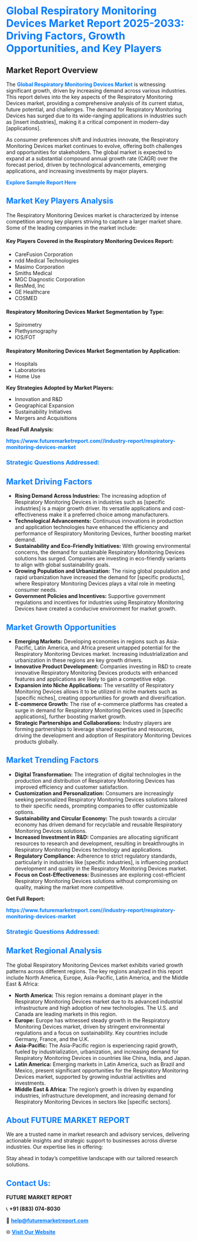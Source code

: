 <h1 style="color: #007BFF;">Global Respiratory Monitoring Devices Market Report 2025-2033: Driving Factors, Growth Opportunities, and Key Players</h1>

<section id="overview">
<h2>Market Report Overview</h2>
<p>The <a href="https://www.futuremarketreport.com//industry-report/respiratory-monitoring-devices-market" style="color: #007BFF; text-decoration: none;"><strong>Global Respiratory Monitoring Devices Market</strong></a> is witnessing significant growth, driven by increasing demand across various industries. This report delves into the key aspects of the Respiratory Monitoring Devices market, providing a comprehensive analysis of its current status, future potential, and challenges. The demand for Respiratory Monitoring Devices has surged due to its wide-ranging applications in industries such as [insert industries], making it a critical component in modern-day [applications].</p>
<p>As consumer preferences shift and industries innovate, the Respiratory Monitoring Devices market continues to evolve, offering both challenges and opportunities for stakeholders. The global market is expected to expand at a substantial compound annual growth rate (CAGR) over the forecast period, driven by technological advancements, emerging applications, and increasing investments by major players.</p>
</section>

<section id="overview">
<p><a href="https://www.futuremarketreport.com//request-sample/reportId=64693" style="color: #007BFF; text-decoration: none;"><strong>Explore Sample Report Here</strong></a></p>
</section>

<section id="key-players">
<h2 style="color: #007BFF;">Market Key Players Analysis</h2>
<p>The Respiratory Monitoring Devices market is characterized by intense competition among key players striving to capture a larger market share. Some of the leading companies in the market include:</p>
<h4>Key Players Covered in the Respiratory Monitoring Devices Report:</h4>
<ul><li>CareFusion Corporation</li><li>ndd Medical Technologies</li><li>Masimo Corporation</li><li>Smiths Medical</li><li>MGC Diagnostic Corporation</li><li>ResMed, Inc</li><li>GE Healthcare</li><li>COSMED</li></ul>
<h4>Respiratory Monitoring Devices Market Segmentation by Type:</h4>
<ul><li>Spirometry</li><li>Plethysmography</li><li>IOS/FOT</li></ul>

<h4>Respiratory Monitoring Devices Market Segmentation by Application:</h4>
<ul><li>Hospitals</li><li>Laboratories</li><li>Home Use</li></ul>
<p><strong>Key Strategies Adopted by Market Players:</strong></p>
<ul>
<li>Innovation and R&D</li>
<li>Geographical Expansion</li>
<li>Sustainability Initiatives</li>
<li>Mergers and Acquisitions</li>
</ul>
</section>

<section>
<p><strong>Read Full Analysis: </strong></p><a href="https://www.futuremarketreport.com//industry-report/respiratory-monitoring-devices-market" style="color: #007BFF; text-decoration: none;"><strong>https://www.futuremarketreport.com//industry-report/respiratory-monitoring-devices-market</strong></a>
<h3 style="color: #007BFF;">Strategic Questions Addressed:</h3>
</section>

<section id="driving-factors">
<h2 style="color: #007BFF;">Market Driving Factors</h2>
<ul>
<li><strong>Rising Demand Across Industries:</strong> The increasing adoption of Respiratory Monitoring Devices in industries such as [specific industries] is a major growth driver. Its versatile applications and cost-effectiveness make it a preferred choice among manufacturers.</li>
<li><strong>Technological Advancements:</strong> Continuous innovations in production and application technologies have enhanced the efficiency and performance of Respiratory Monitoring Devices, further boosting market demand.</li>
<li><strong>Sustainability and Eco-Friendly Initiatives:</strong> With growing environmental concerns, the demand for sustainable Respiratory Monitoring Devices solutions has surged. Companies are investing in eco-friendly variants to align with global sustainability goals.</li>
<li><strong>Growing Population and Urbanization:</strong> The rising global population and rapid urbanization have increased the demand for [specific products], where Respiratory Monitoring Devices plays a vital role in meeting consumer needs.</li>
<li><strong>Government Policies and Incentives:</strong> Supportive government regulations and incentives for industries using Respiratory Monitoring Devices have created a conducive environment for market growth.</li>
</ul>
</section>

<section id="growth-opportunities">
<h2 style="color: #007BFF;">Market Growth Opportunities</h2>
<ul>
<li><strong>Emerging Markets:</strong> Developing economies in regions such as Asia-Pacific, Latin America, and Africa present untapped potential for the Respiratory Monitoring Devices market. Increasing industrialization and urbanization in these regions are key growth drivers.</li>
<li><strong>Innovative Product Development:</strong> Companies investing in R&D to create innovative Respiratory Monitoring Devices products with enhanced features and applications are likely to gain a competitive edge.</li>
<li><strong>Expansion into Niche Applications:</strong> The versatility of Respiratory Monitoring Devices allows it to be utilized in niche markets such as [specific niches], creating opportunities for growth and diversification.</li>
<li><strong>E-commerce Growth:</strong> The rise of e-commerce platforms has created a surge in demand for Respiratory Monitoring Devices used in [specific applications], further boosting market growth.</li>
<li><strong>Strategic Partnerships and Collaborations:</strong> Industry players are forming partnerships to leverage shared expertise and resources, driving the development and adoption of Respiratory Monitoring Devices products globally.</li>
</ul>
</section>

<section id="trending-factors">
<h2 style="color: #007BFF;">Market Trending Factors</h2>
<ul>
<li><strong>Digital Transformation:</strong> The integration of digital technologies in the production and distribution of Respiratory Monitoring Devices has improved efficiency and customer satisfaction.</li>
<li><strong>Customization and Personalization:</strong> Consumers are increasingly seeking personalized Respiratory Monitoring Devices solutions tailored to their specific needs, prompting companies to offer customizable options.</li>
<li><strong>Sustainability and Circular Economy:</strong> The push towards a circular economy has driven demand for recyclable and reusable Respiratory Monitoring Devices solutions.</li>
<li><strong>Increased Investment in R&D:</strong> Companies are allocating significant resources to research and development, resulting in breakthroughs in Respiratory Monitoring Devices technology and applications.</li>
<li><strong>Regulatory Compliance:</strong> Adherence to strict regulatory standards, particularly in industries like [specific industries], is influencing product development and quality in the Respiratory Monitoring Devices market.</li>
<li><strong>Focus on Cost-Effectiveness:</strong> Businesses are exploring cost-efficient Respiratory Monitoring Devices solutions without compromising on quality, making the market more competitive.</li>
</ul>
</section>

<section>
<p><strong>Get Full Report: </strong></p><a href="https://www.futuremarketreport.com//industry-report/respiratory-monitoring-devices-market" style="color: #007BFF; text-decoration: none;"><strong>https://www.futuremarketreport.com//industry-report/respiratory-monitoring-devices-market</strong></a>
<h3 style="color: #007BFF;">Strategic Questions Addressed:</h3>
</section>


<section id="regional-analysis">
<h2 style="color: #007BFF;">Market Regional Analysis</h2>
<p>The global Respiratory Monitoring Devices market exhibits varied growth patterns across different regions. The key regions analyzed in this report include North America, Europe, Asia-Pacific, Latin America, and the Middle East & Africa:</p>
<ul>
<li><strong>North America:</strong> This region remains a dominant player in the Respiratory Monitoring Devices market due to its advanced industrial infrastructure and high adoption of new technologies. The U.S. and Canada are leading markets in this region.</li>
<li><strong>Europe:</strong> Europe has witnessed steady growth in the Respiratory Monitoring Devices market, driven by stringent environmental regulations and a focus on sustainability. Key countries include Germany, France, and the U.K.</li>
<li><strong>Asia-Pacific:</strong> The Asia-Pacific region is experiencing rapid growth, fueled by industrialization, urbanization, and increasing demand for Respiratory Monitoring Devices in countries like China, India, and Japan.</li>
<li><strong>Latin America:</strong> Emerging markets in Latin America, such as Brazil and Mexico, present significant opportunities for the Respiratory Monitoring Devices market, supported by growing industrial activities and investments.</li>
<li><strong>Middle East & Africa:</strong> The region’s growth is driven by expanding industries, infrastructure development, and increasing demand for Respiratory Monitoring Devices in sectors like [specific sectors].</li>
</ul>
</section>

<footer>
<h2 style="color: #007BFF;">About FUTURE MARKET REPORT</h2>
<p>We are a trusted name in market research and advisory services, delivering actionable insights and strategic support to businesses across diverse industries. Our expertise lies in offering:</p>

<p>Stay ahead in today’s competitive landscape with our tailored research solutions.</p>

<h2 style="color: #007BFF;">Contact Us:</h2>
<p><strong>FUTURE MARKET REPORT</strong></p>
<p>📞 <strong>+91 (883) 074-8030</strong></p>
<p>📧 <strong><a href="mailto:help@futuremarketreport.com" style="color: #007BFF;">help@futuremarketreport.com</a></strong></p>
<p>🌐 <strong><a href="https://www.futuremarketreport.com/" style="color: #007BFF;">Visit Our Website</a></strong></p>
</footer>